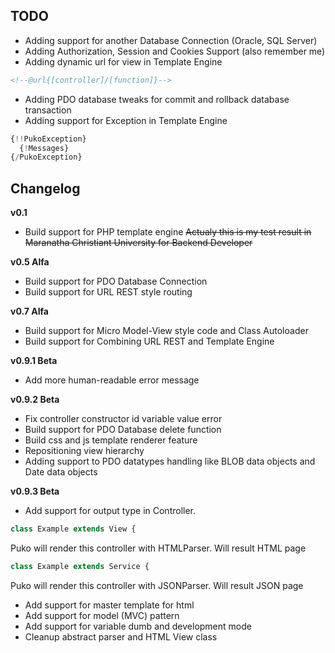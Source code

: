 ## TODO
- Adding support for another Database Connection (Oracle, SQL Server)
- Adding Authorization, Session and Cookies Support (also remember me)
- Adding dynamic url for view in Template Engine
```HTML
<!--@url{[controller]/[function]}-->
```
- Adding PDO database tweaks for commit and rollback database transaction
- Adding support for Exception in Template Engine
```PHP
{!!PukoException}
  {!Messages}
{/PukoException}
```

## Changelog

**v0.1**
- Build support for PHP template engine ~~Actualy this is my test result in Maranatha Christiant University for Backend Developer~~

**v0.5 Alfa**
- Build support for PDO Database Connection
- Build support for URL REST style routing

**v0.7 Alfa**
- Build support for Micro Model-View style code and Class Autoloader
- Build support for Combining URL REST and Template Engine

**v0.9.1 Beta**
- Add more human-readable error message

**v0.9.2 Beta**
- Fix controller constructor id variable value error
- Build support for PDO Database delete function
- Build css and js template renderer feature
- Repositioning view hierarchy
- Adding support to PDO datatypes handling like BLOB data objects and Date data objects

**v0.9.3 Beta**
- Add support for output type in Controller.
```PHP
class Example extends View {
```
Puko will render this controller with HTMLParser. Will result HTML page
```PHP
class Example extends Service {
```
Puko will render this controller with JSONParser. Will result JSON page
- Add support for master template for html
- Add support for model (MVC) pattern
- Add support for variable dumb and development mode
- Cleanup abstract parser and HTML View class